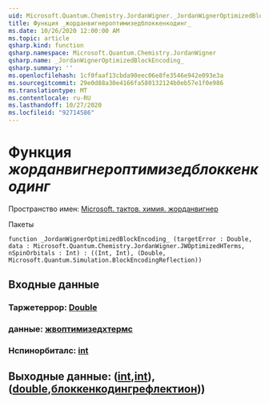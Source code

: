 ```yaml
---
uid: Microsoft.Quantum.Chemistry.JordanWigner._JordanWignerOptimizedBlockEncoding_
title: Функция _жорданвигнероптимизедблоккенкодинг_
ms.date: 10/26/2020 12:00:00 AM
ms.topic: article
qsharp.kind: function
qsharp.namespace: Microsoft.Quantum.Chemistry.JordanWigner
qsharp.name: _JordanWignerOptimizedBlockEncoding_
qsharp.summary: ''
ms.openlocfilehash: 1cf0faaf13cbda90eec06e8fe3546e942e093e3a
ms.sourcegitcommit: 29e0d88a30e4166fa580132124b0eb57e1f0e986
ms.translationtype: MT
ms.contentlocale: ru-RU
ms.lasthandoff: 10/27/2020
ms.locfileid: "92714586"
---
```

# <a name="_jordanwigneroptimizedblockencoding_-function"></a>Функция _жорданвигнероптимизедблоккенкодинг_

Пространство имен: [Microsoft. тактов. химия. жорданвигнер](xref:Microsoft.Quantum.Chemistry.JordanWigner)

Пакеты [](https://nuget.org/packages/)




```qsharp
function _JordanWignerOptimizedBlockEncoding_ (targetError : Double, data : Microsoft.Quantum.Chemistry.JordanWigner.JWOptimizedHTerms, nSpinOrbitals : Int) : ((Int, Int), (Double, Microsoft.Quantum.Simulation.BlockEncodingReflection))
```


## <a name="input"></a>Входные данные

### <a name="targeterror--double"></a>Таржетеррор: [Double](xref:microsoft.quantum.lang-ref.double)




### <a name="data--jwoptimizedhterms"></a>данные: [жвоптимизедхтермс](xref:Microsoft.Quantum.Chemistry.JordanWigner.JWOptimizedHTerms)




### <a name="nspinorbitals--int"></a>Нспинорбиталс: [int](xref:microsoft.quantum.lang-ref.int)





## <a name="output--intintdoubleblockencodingreflection"></a>Выходные данные: ([int](xref:microsoft.quantum.lang-ref.int),[int](xref:microsoft.quantum.lang-ref.int)), ([double](xref:microsoft.quantum.lang-ref.double),[блоккенкодингрефлектион](xref:Microsoft.Quantum.Simulation.BlockEncodingReflection)))

